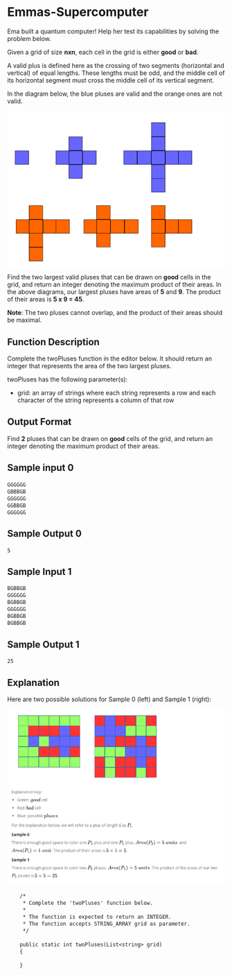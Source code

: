 # Emmas-Supercomputer

Ema built a quantum computer! Help her test its capabilities by solving the problem below.

Given a grid of size **nxn**, each cell in the grid is either **good** or **bad**.

A valid plus is defined here as the crossing of two segments (horizontal and vertical) of equal lengths. These lengths must be odd, and the middle cell of its horizontal segment must cross the middle cell of its vertical segment.

In the diagram below, the blue pluses are valid and the orange ones are not valid.

![image1](image1.png)

Find the two largest valid pluses that can be drawn on **good** cells in the grid, and return an integer denoting the maximum product of their areas. In the above diagrams, our largest pluses have areas of **5** and **9**. The product of their areas is **5 x 9 = 45**.

**Note**: The two pluses cannot overlap, and the product of their areas should be maximal.

## Function Description

Complete the twoPluses function in the editor below. It should return an integer that represents the area of the two largest pluses.

twoPluses has the following parameter(s):

* grid: an array of strings where each string represents a row and each character of the string represents a column of that row

## Output Format

Find **2** pluses that can be drawn on **good** cells of the grid, and return an integer denoting the maximum product of their areas.

## Sample input 0

```
GGGGGG
GBBBGB
GGGGGG
GGBBGB
GGGGGG
```

## Sample Output 0

```
5
```

## Sample Input 1

```
BGBBGB
GGGGGG
BGBBGB
GGGGGG
BGBBGB
BGBBGB
```

## Sample Output 1

```
25
```

## Explanation

Here are two possible solutions for Sample 0 (left) and Sample 1 (right):

![image2](image2.png)

```
    /*
     * Complete the 'twoPluses' function below.
     *
     * The function is expected to return an INTEGER.
     * The function accepts STRING_ARRAY grid as parameter.
     */

    public static int twoPluses(List<string> grid)
    {

    }
```